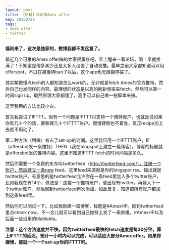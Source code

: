 ```yaml
---
layout: post
title: 【秘籍】自动推Amex offer
key: 20150729
tags:
- amex offer
- twitter
---
```


**福利来了，这次是独家的，微博我都不发这篇了。**

最近几个可推的Amex offer搞的大家很蛋疼吧。早上醒来一看论坛，喝！早就推满了！不知道是僧多粥少还是太多人设置了自动发推。最早之前大家都知道可以用offersbot，不过在被推特ban了以后，这个app也无限期停摆了。

其实稍微懂点tech的人都知道怎么work的，无非就是fetch Amex的官方推特，然后自己也发同样的内容。最理想的状态是以高的刷新频率来fetch，然后可以第一时间sign up。既然原理大家都懂了，高手可以自己做一些脚本来搞。

这里我用的方法比较小白。


首先我尝试了IFTTT。但有一个问题是IFTTT只支持一个推特账户，也就是说如果你有几十个的话，要新建几十个IFTTT账户。慢慢建倒也不着急，反正recipe加上去就不用动了。


第二种方法（稍微）省去了set-up的时间。这里我只用一个IFTTT账户，IF（offersbot发一条推特）THEN（我在blogspot上建立一篇博客）。博客的标题就是offersbot发的推特内容。这里不知道IFTTT fetch的时间间隔是多久。


然后你需要一个免费的东东叫twitterfeed（http://twitterfeed.com/），注册一个账户，然后建立一条new feed。这里feed来源就是你的blogspot rss。输出就是twitter账户。有意思的是twitterfeed允许你在一条feed里加入多个twitter账户。比如我现在有14个，做法是：连接一个推特账户，登出现有twitter，再登入下一个twitter账户，然后回到twitterfeed再次添加，如此反复，知道把所有账户都加到这条feed里。

然后你可以测试一下。比如我新建一篇博客，标题是#AmexHP。回到twitterfeed里点check now，不一会儿就可以看到自己推特上发了一条新推，#AmexHP以及后面一些没用的blablabla。


**注意：这个方法速度并不快，因为twitterfeed最快的fetch速度是每30分钟，算上IFTTT的延迟，预计一小时内可以完成，可以适应大部分Amex offer。如果你嫌慢，那就一个一个set-up你的IFTTT吧。**